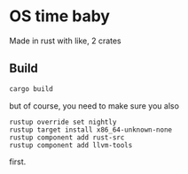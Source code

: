 # OS time baby

Made in rust with like, 2 crates

## Build

```bash
cargo build
```

but of course, you need to make sure you also

```
rustup override set nightly
rustup target install x86_64-unknown-none
rustup component add rust-src
rustup component add llvm-tools
```

first.
